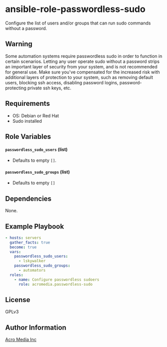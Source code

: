 # ansible-role-passwordless-sudo

Configure the list of users and/or groups that can run sudo commands without a password.

## Warning

Some automation systems require passwordless sudo in order to function in certain scenarios. Letting any user operate sudo without a password strips an important layer of security from your system, and is not recommended for general use. Make sure you've compensated for the increased risk with additional layers of protection to your system, such as removing default users, blocking ssh access, disabling password logins, password-protecting private ssh keys, etc.

## Requirements

- OS: Debian or Red Hat
- Sudo installed

## Role Variables

#### `passwordless_sudo_users` (list)
- Defaults to empty `[]`.

#### `passwordless_sudo_groups` (list)
- Defaults to empty `[]`

## Dependencies

None.

## Example Playbook

```yaml
- hosts: servers
  gather_facts: true
  become: true
  vars:
    passwordless_sudo_users:
      - lskywalker
    passwordless_sudo_groups:
      - automators
  roles:
    - name: Configure passwordless sudoers
      role: acromedia.passwordless-sudo
```

## License

GPLv3

## Author Information

[Acro Media Inc](https://www.acromedia.com/)

